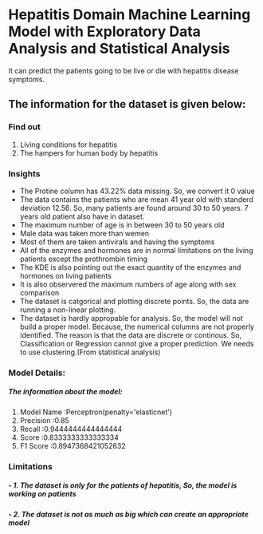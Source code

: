  # Hepatitis Domain Machine Learning Model with Exploratory Data Analysis and Statistical Analysis
It can predict the patients going to be live or die with hepatitis disease symptoms. 

## The information for the dataset is given below:
  ### Find out
  1. Living conditions for hepatitis 
  2. The hampers for human body by hepatitis
  ### Insights
- The Protine column has 43.22% data missing. So, we convert it 0 value
- The data contains the patients who are mean 41 year old with standerd deviation 12.56. So, many patients are found around 30 to 50 years. 7 years old patient also have in dataset.
- The maximum number of age is in between 30 to 50 years old
- Male data was taken more than wemen
- Most of them are taken antivirals and having the symptoms
- All of the enzymes and hormones are in normal limitations on the living patients except the prothrombin timing
- The KDE is also pointing out the exact quantity of the enzymes and hormones on living patients
- It is also observered the maximum numbers of age along with sex comparison
- The dataset is catgorical and plotting discrete points. So, the data are running a non-linear plotting.
- The dataset is hardly appropable for analysis. So, the model will not build a proper model. Because, the numerical columns are not properly identified. The reason is that the data are discrete or continous. So, Classification or Regression cannot give a proper prediction. We needs to use clustering.(From statistical analysis)
### Model Details:
##### The information about the model:
1. Model Name :Perceptron(penalty='elasticnet')
2. Precision :0.85
3. Recall :0.9444444444444444
4. Score :0.8333333333333334
5. F1 Score :0.8947368421052632
### Limitations
##### - 1. The dataset is only for the patients of hepatitis, So, the model is working on patients
##### - 2. The dataset is not as much as big which can create an appropriate model
